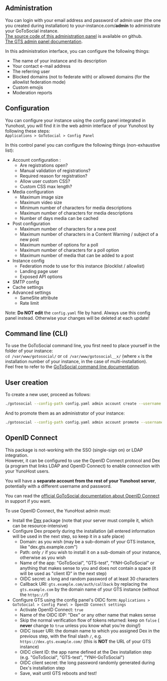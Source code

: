 ## Administration

You can login with your email address and password of admin user (the one you created during installation) to your-instance.com/**admin** to administrate your GoToSocial instance.  
[The source code of this administration panel](https://github.com/superseriousbusiness/gotosocial-admin) is available on github.  
[The GTS admin panel documentation](https://docs.gotosocial.org/en/latest/admin/settings/).

In this administration interface, you can configure the following things:

* The name of your instance and its description
* Your contact e-mail address
* The referring user
* Blocked domains (not to federate with) or allowed domains (for the allowlist federation mode)
* Custom emojis
* Moderation reports

## Configuration

You can configure your instance using the config panel integrated in Yunohost, you will find it in the web admin interface of your Yunohost by following these steps:  
`Applications > GoToSocial > Config Panel`

In this control panel you can configure the following things (non-exhaustive list):

* Account configuration :
  * Are registrations open?
  * Manual validation of registrations?
  * Required reason for registration?
  * Allow user custom CSS?
  * Custom CSS max length?
* Media configuration
  * Maximum image size
  * Maximum video size
  * Minimum number of characters for media descriptions
  * Maximum number of characters for media descriptions
  * Number of days media can be cached
* Post configuration
  * Maximum number of characters for a new post
  * Maximum number of characters in a Content Warning / subject of a new post
  * Maximum number of options for a poll
  * Maximum number of characters for a poll option
  * Maximum number of media that can be added to a post
* Instance config
  * Federation mode to use for this instance (blocklist / allowlist)
  * Landing page user
  * Exposed API options
* SMTP config
* Cache settings
* Advanced settings
  * SameSite attribute
  * Rate limit

Note: **Do NOT edit** the `config.yaml` file by hand. Always use this config panel instead. Otherwise your changes will be deleted at each update!

## Command line (CLI)

To use the GoToSocial command line, you first need to place yourself in the folder of your instance:  
`cd /var/www/gotosocial/` or `cd /var/www/gotosocial__x/` (where `x` is the installation number of your instance, in the case of multi-installation).  
Feel free to refer to the [GoToSocial command line documentation](https://docs.gotosocial.org/en/latest/admin/cli/).

## User creation

To create a new user, proceed as follows:

```bash
./gotosocial --config-path config.yaml admin account create --username some_username --email someuser@example.com --password 'SomeLongAndComplicatedPassword'
```

And to promote them as an administrator of your instance:

```bash
./gotosocial --config-path config.yaml admin account promote --username some_username
```

## OpenID Connect

This package is not-working with the SSO (single-sign on) or LDAP integration.  
However, it can be configured to use the OpenID Connect protocol and Dex (a program that links LDAP and OpenID Connect) to enable connection with your YunoHost users.

You will have a **separate account from the rest of your Yunohost server**, potentially with a different username and password.

You can read the [official GoToSocial documentation about OpenID Connect](https://docs.gotosocial.org/en/latest/configuration/oidc/) in support if you want.

To use OpenID Connect, the YunoHost admin must:

* Install the [Dex](https://apps.yunohost.org/app/dex) package (note that your server must compile it, which can be resource-intensive)
* Configure Dex properly during the installation (all entered information will be used in the next step, so keep it in a safe place)
  * Domain: as you wish (may be a sub-domain of your GTS instance, like "dex.gts.example.com")
  * Path: only `/` if you wish to install it on a sub-domain of your instance, otherwise as you wish
  * Name of the app: "GoToSocial", "GTS-test", "YNH-GoToSocial" or anything that makes sense to you and does not contain a space (it will be used as "client ID" in the next step)
  * OIDC secret: a long and random password of at least 30 characters
  * Callback URI: `gts.example.com/auth/callback` by replacing the `gts.example.com` by the domain name of your GTS instance (without the `https://`!)
* Configure GTS using the config panel's OIDC form: `Applications > GoToSocial > Config Panel > OpenID Connect settings`
  * Activate OpenID Connect: `true`
  * Name of the OIDC IDP: "Dex" or any other name that makes sense
  * Skip the normal verification flow of tokens returned: keep on `false` ( **never** change to `true` unless you know what you're doing!)
  * OIDC issuer URI: the domain name to which you assigned Dex in the previous step, with the final slash `/`, e.g. `https://dex.gts.example.com/` (this is **NOT** the URL of your GTS instance)
  * OIDC client ID: the app name defined at the Dex installation step (e.g. "GoToSocial", "GTS-test", "YNH-GoToSocial")
  * OIDC client secret: the long password randomly generated during Dex's installation step
  * Save, wait until GTS reboots and test!
